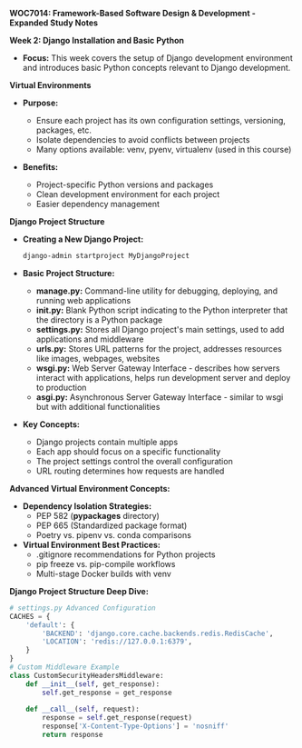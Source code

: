 **WOC7014: Framework-Based Software Design & Development - Expanded Study Notes**

**Week 2: Django Installation and Basic Python**

*   **Focus:** This week covers the setup of Django development environment and introduces basic Python concepts relevant to Django development.

**Virtual Environments**

*   **Purpose:**
    *   Ensure each project has its own configuration settings, versioning, packages, etc.
    *   Isolate dependencies to avoid conflicts between projects
    *   Many options available: venv, pyenv, virtualenv (used in this course)

*   **Benefits:**
    *   Project-specific Python versions and packages
    *   Clean development environment for each project
    *   Easier dependency management

**Django Project Structure**

*   **Creating a New Django Project:**
    ```bash
    django-admin startproject MyDjangoProject
    ```

*   **Basic Project Structure:**
    *   **manage.py:** Command-line utility for debugging, deploying, and running web applications
    *   **__init__.py:** Blank Python script indicating to the Python interpreter that the directory is a Python package
    *   **settings.py:** Stores all Django project's main settings, used to add applications and middleware
    *   **urls.py:** Stores URL patterns for the project, addresses resources like images, webpages, websites
    *   **wsgi.py:** Web Server Gateway Interface - describes how servers interact with applications, helps run development server and deploy to production
    *   **asgi.py:** Asynchronous Server Gateway Interface - similar to wsgi but with additional functionalities

*   **Key Concepts:**
    *   Django projects contain multiple apps
    *   Each app should focus on a specific functionality
    *   The project settings control the overall configuration
    *   URL routing determines how requests are handled

**Advanced Virtual Environment Concepts:**
*   **Dependency Isolation Strategies:**
    - PEP 582 (__pypackages__ directory)
    - PEP 665 (Standardized package format)
    - Poetry vs. pipenv vs. conda comparisons
*   **Virtual Environment Best Practices:**
    - .gitignore recommendations for Python projects
    - pip freeze vs. pip-compile workflows
    - Multi-stage Docker builds with venv

**Django Project Structure Deep Dive:**
```python
# settings.py Advanced Configuration
CACHES = {
    'default': {
        'BACKEND': 'django.core.cache.backends.redis.RedisCache',
        'LOCATION': 'redis://127.0.0.1:6379',
    }
}
# Custom Middleware Example
class CustomSecurityHeadersMiddleware:
    def __init__(self, get_response):
        self.get_response = get_response
        
    def __call__(self, request):
        response = self.get_response(request)
        response['X-Content-Type-Options'] = 'nosniff'
        return response